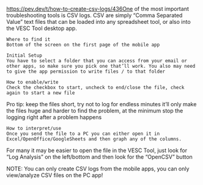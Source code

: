 https://pev.dev/t/how-to-create-csv-logs/436One of the most important troubleshooting tools is CSV logs. CSV are simply “Comma Separated Value” text files that can be loaded into any spreadsheet tool, or also into the VESC Tool desktop app.

    Where to find it
    Bottom of the screen on the first page of the mobile app

    Initial Setup
    You have to select a folder that you can access from your email or other apps, so make sure you pick one that’ll work. You also may need to give the app permission to write files / to that folder

    How to enable/write
    Check the checkbox to start, uncheck to end/close the file, check again to start a new file

Pro tip: keep the files short, try not to log for endless minutes it’ll only make the files huge and harder to find the problem, at the minimum stop the logging right after a problem happens

    How to interpret/use
    Once you send the file to a PC you can either open it in Excel/OpenOffice/GoogleSheets and then graph any of the columns.

For many it may be easier to open the file in the VESC Tool, just look for “Log Analysis” on the left/bottom and then look for the “OpenCSV” button

NOTE:
You can only create CSV logs from the mobile apps, you can only view/analyze CSV files on the PC app!